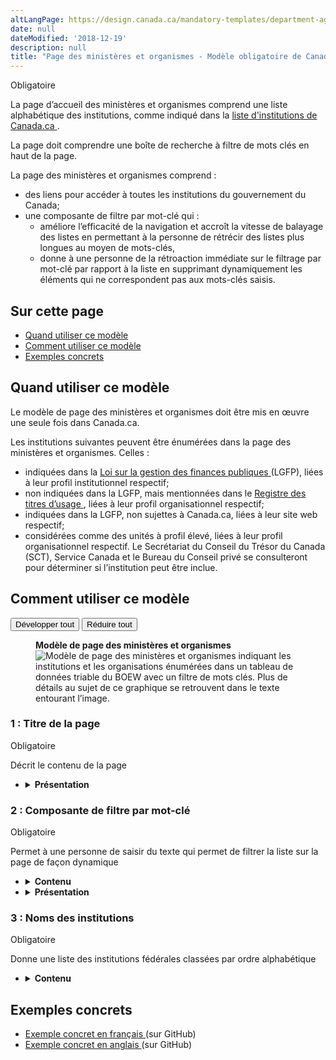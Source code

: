 ```yaml
---
altLangPage: https://design.canada.ca/mandatory-templates/department-agencies-page.html
date: null
dateModified: '2018-12-19'
description: null
title: "Page des ministères et organismes - Modèle obligatoire de Canada.ca"
---
```



<div>

 <p>
  <span class="label label-danger">
   Obligatoire
  </span>
 </p>
 <p>
  La page d’accueil des ministères et organismes comprend une liste alphabétique des institutions, comme indiqué dans la
  <a href="https://www.canada.ca/fr/gouvernement/a-propos/systeme-conception/liste-institutions.html">
   liste d'institutions de Canada.ca
  </a>
  .
 </p>
 <p>
  La page doit comprendre une boîte de recherche à filtre de mots clés en haut de la page.
 </p>
 <p>
  La page des ministères et organismes comprend :
 </p>
 <ul>
  <li>
   des liens pour accéder à toutes les institutions du gouvernement du Canada;
  </li>
  <li>
   une composante de filtre par mot-clé qui :
   <ul>
    <li>
     améliore l’efficacité de la navigation et accroît la vitesse de balayage des listes en permettant à la personne de rétrécir des listes plus longues au moyen de mots-clés,
    </li>
    <li>
     donne à une personne de la rétroaction immédiate sur le filtrage par mot-clé par rapport à la liste en supprimant dynamiquement les éléments qui ne correspondent pas aux mots-clés saisis.
    </li>
   </ul>
  </li>
 </ul>
 <section>
  <h2>
   Sur cette page
  </h2>
  <ul>
   <li>
    <a href="#utilisation">
     Quand utiliser ce modèle
    </a>
   </li>
   <li>
    <a href="#specifications">
     Comment utiliser ce modèle
    </a>
   </li>
   <li>
    <a href="#exemples">
     Exemples concrets
    </a>
   </li>
  </ul>
 </section>
 <section>
  <h2 id="utilisation">
   Quand utiliser ce modèle
  </h2>
  <p>
   Le modèle de page des ministères et organismes doit être mis en œuvre une seule fois dans Canada.ca.
  </p>
  <p>
   Les institutions suivantes peuvent être énumérées dans la page des ministères et organismes. Celles :
  </p>
  <ul>
   <li>
    indiquées dans la
    <a href="http://laws-lois.justice.gc.ca/fra/lois/F-11/">
     Loi sur la gestion des finances publiques
    </a>
    (LGFP), liées à leur profil institutionnel respectif;
   </li>
   <li>
    non indiquées dans la LGFP, mais mentionnées dans le
    <a href="http://www.tbs-sct.gc.ca/hgw-cgf/oversight-surveillance/communications/fip-pcim/reg-fra.asp">
     Registre des titres d’usage
    </a>
    , liées à leur profil organisationnel respectif;
   </li>
   <li>
    indiquées dans la LGFP, non sujettes à Canada.ca, liées à leur site web respectif;
   </li>
   <li>
    considérées comme des unités à profil élevé, liées à leur profil organisationnel respectif. Le Secrétariat du Conseil du Trésor du Canada (SCT), Service Canada et le Bureau du Conseil privé se consulteront pour déterminer si l’institution peut être inclue.
   </li>
  </ul>
 </section>
 <section>
  <h2 id="specifications">
   Comment utiliser ce modèle
  </h2>
  <div class="btn-group mrgn-bttm-sm">
   <button class="btn btn-default wb-toggle" data-toggle='{"selector": "details", "parent": "#template-elements", "type": "on"}' type="button">
    Développer tout
   </button>
   <button class="btn btn-default wb-toggle" data-toggle='{"selector": "details", "parent": "#template-elements", "type": "off"}' type="button">
    Réduire tout
   </button>
  </div>
  <div class="row">
   <div class="col-lg-6 pull-right">
    <figure class="mrgn-bttm-lg">
     <figcaption class="text-center">
      <b>
       Modèle de page des ministères et organismes
      </b>
     </figcaption>
     <img alt="Modèle de page des ministères et organismes indiquant les institutions et les organisations énumérées dans un tableau de données triable du BOEW avec un filtre de mots clés. Plus de détails au sujet de ce graphique se retrouvent dans le texte entourant l’image." class="full-width" src="../images/departments-and-agencies-fr.jpg"/>
    </figure>
   </div>
   <div class="col-lg-6 pull-left">
    <section id="template-elements">
     <section>
      <h3>
       1 : Titre de la page
      </h3>
      <p>
       <span class="label label-danger">
        Obligatoire
       </span>
      </p>
      <p>
       Décrit le contenu de la page
      </p>
      <ul class="list-unstyled">
       <li id="element2">
        <details class="mrgn-bttm-sm">
         <summary class="wb-toggle" data-toggle='{"print":"on"}'>
          <strong>
           Présentation
          </strong>
         </summary>
         <ul>
          <li>
           Le titre de la page doit être une balise H1 unique.
          </li>
          <li>
           Il doit être le premier élément de la page.
          </li>
         </ul>
        </details>
       </li>
      </ul>
     </section>
     <section>
      <h3>
       2 : Composante de filtre par mot-clé
      </h3>
      <p>
       <span class="label label-danger">
        Obligatoire
       </span>
      </p>
      <p>
       Permet à une personne de saisir du texte qui permet de filtrer la liste sur la page de façon dynamique
      </p>
      <ul class="list-unstyled">
       <li id="element3">
        <details class="mrgn-bttm-sm">
         <summary class="wb-toggle" data-toggle='{"print":"on"}'>
          <strong>
           Contenu
          </strong>
         </summary>
         <ul>
          <li>
           Elle doit être mise en œuvre en se servant des composantes pertinentes de la
           <abbr title="Boîte à outils de l’expérience Web">
            BOEW
           </abbr>
           .
          </li>
         </ul>
        </details>
       </li>
       <li id="element4">
        <details class="mrgn-bttm-sm">
         <summary class="wb-toggle" data-toggle='{"print":"on"}'>
          <strong>
           Présentation
          </strong>
         </summary>
         <ul>
          <li>
           Cette composante figure au-dessus de l’information filtrée.
          </li>
         </ul>
        </details>
       </li>
      </ul>
     </section>
     <section>
      <h3>
       3 : Noms des institutions
      </h3>
      <p>
       <span class="label label-danger">
        Obligatoire
       </span>
      </p>
      <p>
       Donne une liste des institutions fédérales classées par ordre alphabétique
      </p>
      <ul class="list-unstyled">
       <li id="element5">
        <details class="mrgn-bttm-sm">
         <summary class="wb-toggle" data-toggle='{"print":"on"}'>
          <strong>
           Contenu
          </strong>
         </summary>
         <ul>
          <li>
           Le nom d’affichage de l’institution est utilisé, comme indiqué dans la
           <a href="https://www.canada.ca/fr/gouvernement/a-propos/systeme-conception/liste-institutions.html">
            liste d'institutions de Canada.ca
           </a>
           .
          </li>
          <li>
           Des acronymes sont fournis de façon adjacente au nom d’affichage.
          </li>
         </ul>
        </details>
       </li>
      </ul>
     </section>
    </section>
   </div>
  </div>
 </section>
 <section>
  <h2 id="exemples">
   Exemples concrets
  </h2>
  <ul>
   <li>
    <a href="https://github.com/wet-boew/GCWeb/blob/master/templates/dept-fr.html">
     Exemple concret en français
    </a>
    (sur GitHub)
   </li>
   <li>
    <a href="https://github.com/wet-boew/GCWeb/blob/master/templates/dept-en.html">
     Exemple concret en anglais
    </a>
    (sur GitHub)
   </li>
  </ul>
 </section>
</div>





